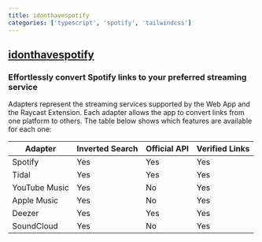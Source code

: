 ```yaml
---
title: idonthavespotify
categories: ['typescript', 'spotify', 'tailwindcss']
---
```

## [idonthavespotify](https://github.com/sjdonado/idonthavespotify)

### Effortlessly convert Spotify links to your preferred streaming service


Adapters represent the streaming services supported by the Web App and the Raycast Extension. Each adapter allows the app to convert links from one platform to others. The table below shows which features are available for each one:

| Adapter          | Inverted Search | Official API           | Verified Links |
| ---------------- | --------------- | ---------------------- | -------------- |
| Spotify          | Yes             | Yes                    | Yes            |
| Tidal            | Yes             | Yes                    | Yes            |
| YouTube Music    | Yes             | No                     | Yes            |
| Apple Music      | Yes             | No                     | Yes            |
| Deezer           | Yes             | Yes                    | Yes            |
| SoundCloud       | Yes             | No                     | Yes            |

